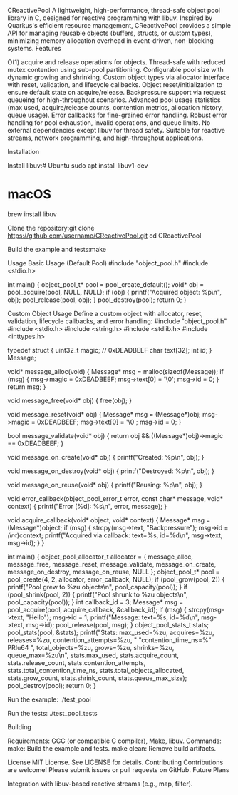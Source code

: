 CReactivePool
A lightweight, high-performance, thread-safe object pool library in C, designed for reactive programming with libuv. Inspired by Quarkus's efficient resource management, CReactivePool provides a simple API for managing reusable objects (buffers, structs, or custom types), minimizing memory allocation overhead in event-driven, non-blocking systems.
Features

O(1) acquire and release operations for objects.
Thread-safe with reduced mutex contention using sub-pool partitioning.
Configurable pool size with dynamic growing and shrinking.
Custom object types via allocator interface with reset, validation, and lifecycle callbacks.
Object reset/initialization to ensure default state on acquire/release.
Backpressure support via request queueing for high-throughput scenarios.
Advanced pool usage statistics (max used, acquire/release counts, contention metrics, allocation history, queue usage).
Error callbacks for fine-grained error handling.
Robust error handling for pool exhaustion, invalid operations, and queue limits.
No external dependencies except libuv for thread safety.
Suitable for reactive streams, network programming, and high-throughput applications.

Installation

Install libuv:# Ubuntu
sudo apt install libuv1-dev
# macOS
brew install libuv


Clone the repository:git clone https://github.com/username/CReactivePool.git
cd CReactivePool


Build the example and tests:make



Usage
Basic Usage (Default Pool)
#include "object_pool.h"
#include <stdio.h>

int main() {
    object_pool_t* pool = pool_create_default();
    void* obj = pool_acquire(pool, NULL, NULL);
    if (obj) {
        printf("Acquired object: %p\n", obj);
        pool_release(pool, obj);
    }
    pool_destroy(pool);
    return 0;
}

Custom Object Usage
Define a custom object with allocator, reset, validation, lifecycle callbacks, and error handling:
#include "object_pool.h"
#include <stdio.h>
#include <string.h>
#include <stdlib.h>
#include <inttypes.h>

typedef struct {
    uint32_t magic; // 0xDEADBEEF
    char text[32];
    int id;
} Message;

void* message_alloc(void) {
    Message* msg = malloc(sizeof(Message));
    if (msg) {
        msg->magic = 0xDEADBEEF;
        msg->text[0] = '\0';
        msg->id = 0;
    }
    return msg;
}

void message_free(void* obj) {
    free(obj);
}

void message_reset(void* obj) {
    Message* msg = (Message*)obj;
    msg->magic = 0xDEADBEEF;
    msg->text[0] = '\0';
    msg->id = 0;
}

bool message_validate(void* obj) {
    return obj && ((Message*)obj)->magic == 0xDEADBEEF;
}

void message_on_create(void* obj) {
    printf("Created: %p\n", obj);
}

void message_on_destroy(void* obj) {
    printf("Destroyed: %p\n", obj);
}

void message_on_reuse(void* obj) {
    printf("Reusing: %p\n", obj);
}

void error_callback(object_pool_error_t error, const char* message, void* context) {
    printf("Error [%d]: %s\n", error, message);
}

void acquire_callback(void* object, void* context) {
    Message* msg = (Message*)object;
    if (msg) {
        strcpy(msg->text, "Backpressure");
        msg->id = *(int*)context;
        printf("Acquired via callback: text=%s, id=%d\n", msg->text, msg->id);
    }
}

int main() {
    object_pool_allocator_t allocator = {
        message_alloc, message_free, message_reset, message_validate,
        message_on_create, message_on_destroy, message_on_reuse, NULL
    };
    object_pool_t* pool = pool_create(4, 2, allocator, error_callback, NULL);
    if (pool_grow(pool, 2)) {
        printf("Pool grew to %zu objects\n", pool_capacity(pool));
    }
    if (pool_shrink(pool, 2)) {
        printf("Pool shrunk to %zu objects\n", pool_capacity(pool));
    }
    int callback_id = 3;
    Message* msg = pool_acquire(pool, acquire_callback, &callback_id);
    if (msg) {
        strcpy(msg->text, "Hello");
        msg->id = 1;
        printf("Message: text=%s, id=%d\n", msg->text, msg->id);
        pool_release(pool, msg);
    }
    object_pool_stats_t stats;
    pool_stats(pool, &stats);
    printf("Stats: max_used=%zu, acquires=%zu, releases=%zu, contention_attempts=%zu, "
           "contention_time_ns=%" PRIu64 ", total_objects=%zu, grows=%zu, shrinks=%zu, queue_max=%zu\n",
           stats.max_used, stats.acquire_count, stats.release_count,
           stats.contention_attempts, stats.total_contention_time_ns,
           stats.total_objects_allocated, stats.grow_count, stats.shrink_count,
           stats.queue_max_size);
    pool_destroy(pool);
    return 0;
}

Run the example:
./test_pool

Run the tests:
./test_pool_tests

Building

Requirements: GCC (or compatible C compiler), Make, libuv.
Commands:
make: Build the example and tests.
make clean: Remove build artifacts.



License
MIT License. See LICENSE for details.
Contributing
Contributions are welcome! Please submit issues or pull requests on GitHub.
Future Plans

Integration with libuv-based reactive streams (e.g., map, filter).

